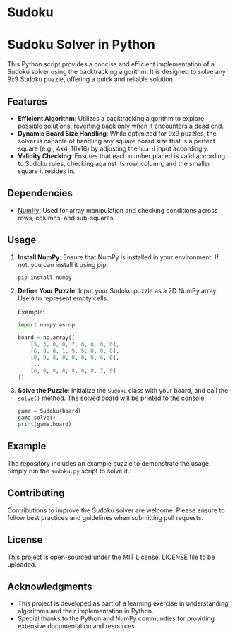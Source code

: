 # Sudoku

# Sudoku Solver in Python

This Python script provides a concise and efficient implementation of a Sudoku solver using the backtracking algorithm. It is designed to solve any 9x9 Sudoku puzzle, offering a quick and reliable solution.

## Features
- **Efficient Algorithm**: Utilizes a backtracking algorithm to explore possible solutions, reverting back only when it encounters a dead end.
- **Dynamic Board Size Handling**: While optimized for 9x9 puzzles, the solver is capable of handling any square board size that is a perfect square (e.g., 4x4, 16x16) by adjusting the `board` input accordingly.
- **Validity Checking**: Ensures that each number placed is valid according to Sudoku rules, checking against its row, column, and the smaller square it resides in.

## Dependencies
- [NumPy](https://numpy.org/): Used for array manipulation and checking conditions across rows, columns, and sub-squares.

## Usage

1. **Install NumPy**:
    Ensure that NumPy is installed in your environment. If not, you can install it using pip:
    ```sh
    pip install numpy
    ```

2. **Define Your Puzzle**:
    Input your Sudoku puzzle as a 2D NumPy array. Use `0` to represent empty cells.

    Example:
    ```python
    import numpy as np

    board = np.array([
        [5, 3, 0, 0, 7, 0, 0, 0, 0],
        [6, 0, 0, 1, 9, 5, 0, 0, 0],
        [0, 9, 8, 0, 0, 0, 0, 6, 0],
        ...
        [0, 0, 0, 0, 8, 0, 0, 7, 9]
    ])
    ```

3. **Solve the Puzzle**:
    Initialize the `Sudoku` class with your board, and call the `solve()` method. The solved board will be printed to the console.

    ```python
    game = Sudoku(board)
    game.solve()
    print(game.board)
    ```

## Example

The repository includes an example puzzle to demonstrate the usage. Simply run the `sudoku.py` script to solve it.

## Contributing

Contributions to improve the Sudoku solver are welcome. Please ensure to follow best practices and guidelines when submitting pull requests.

## License

This project is open-sourced under the MIT License. LICENSE file to be uploaded.

## Acknowledgments

- This project is developed as part of a learning exercise in understanding algorithms and their implementation in Python.
- Special thanks to the Python and NumPy communities for providing extensive documentation and resources.

